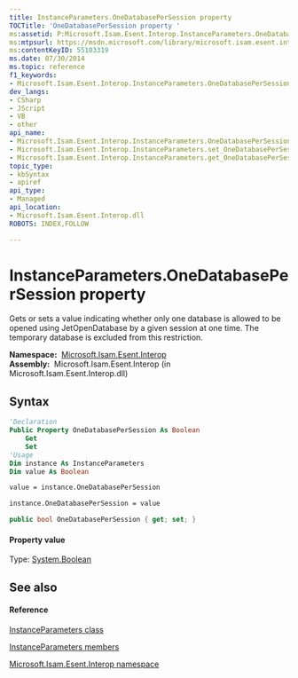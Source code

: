 ```yaml
---
title: InstanceParameters.OneDatabasePerSession property 
TOCTitle: 'OneDatabasePerSession property '
ms:assetid: P:Microsoft.Isam.Esent.Interop.InstanceParameters.OneDatabasePerSession
ms:mtpsurl: https://msdn.microsoft.com/library/microsoft.isam.esent.interop.instanceparameters.onedatabasepersession(v=EXCHG.10)
ms:contentKeyID: 55103319
ms.date: 07/30/2014
ms.topic: reference
f1_keywords:
- Microsoft.Isam.Esent.Interop.InstanceParameters.OneDatabasePerSession
dev_langs:
- CSharp
- JScript
- VB
- other
api_name: 
- Microsoft.Isam.Esent.Interop.InstanceParameters.OneDatabasePerSession
- Microsoft.Isam.Esent.Interop.InstanceParameters.set_OneDatabasePerSession
- Microsoft.Isam.Esent.Interop.InstanceParameters.get_OneDatabasePerSession
topic_type: 
- kbSyntax
- apiref
api_type: 
- Managed
api_location: 
- Microsoft.Isam.Esent.Interop.dll
ROBOTS: INDEX,FOLLOW

---
```


# InstanceParameters.OneDatabasePerSession property

Gets or sets a value indicating whether only one database is allowed to be opened using JetOpenDatabase by a given session at one time. The temporary database is excluded from this restriction.

**Namespace:**  [Microsoft.Isam.Esent.Interop](./microsoft.isam.esent.interop-namespace.md)  
**Assembly:**  Microsoft.Isam.Esent.Interop (in Microsoft.Isam.Esent.Interop.dll)

## Syntax

``` vb
'Declaration
Public Property OneDatabasePerSession As Boolean
    Get
    Set
'Usage
Dim instance As InstanceParameters
Dim value As Boolean

value = instance.OneDatabasePerSession

instance.OneDatabasePerSession = value
```

``` csharp
public bool OneDatabasePerSession { get; set; }
```

#### Property value

Type: [System.Boolean](/dotnet/api/system.boolean)  

## See also

#### Reference

[InstanceParameters class](./instanceparameters-class.md)

[InstanceParameters members](./instanceparameters-members.md)

[Microsoft.Isam.Esent.Interop namespace](./microsoft.isam.esent.interop-namespace.md)